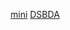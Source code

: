 [mini](https://colab.research.google.com/drive/1qU1OIkMCK3pbCJ0B2S71j9btqSmNcujg?usp=sharing) 
[DSBDA](https://drive.google.com/drive/folders/1pSLIDAdCeVm7cgvB2lTqMk80gPfUwgdV) 

